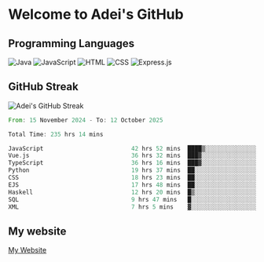# Welcome to Adei's GitHub

## Programming Languages
![Java](https://img.shields.io/badge/Java-007396?style=flat-square&logo=java&logoColor=white)
![JavaScript](https://img.shields.io/badge/JavaScript-F7DF1E?style=flat-square&logo=javascript&logoColor=black)
![HTML](https://img.shields.io/badge/HTML-E34F26?style=flat-square&logo=html5&logoColor=white)
![CSS](https://img.shields.io/badge/CSS-1572B6?style=flat-square&logo=css3&logoColor=white)
![Express.js](https://img.shields.io/badge/Express.js-000000?style=flat-square&logo=express&logoColor=white)


## GitHub Streak
![Adei's GitHub Streak](https://github-readme-streak-stats.herokuapp.com/?user=AdeiTamayo&hide_border=true)

<!--START_SECTION:waka-->

```rust
From: 15 November 2024 - To: 12 October 2025

Total Time: 235 hrs 14 mins

JavaScript                         42 hrs 52 mins  ████▒░░░░░░░░░░░░░░░░░░░░   17.99 %
Vue.js                             36 hrs 32 mins  ███▓░░░░░░░░░░░░░░░░░░░░░   15.33 %
TypeScript                         36 hrs 16 mins  ███▓░░░░░░░░░░░░░░░░░░░░░   15.22 %
Python                             19 hrs 37 mins  ██░░░░░░░░░░░░░░░░░░░░░░░   08.23 %
CSS                                18 hrs 23 mins  ██░░░░░░░░░░░░░░░░░░░░░░░   07.72 %
EJS                                17 hrs 48 mins  ██░░░░░░░░░░░░░░░░░░░░░░░   07.48 %
Haskell                            12 hrs 20 mins  █▒░░░░░░░░░░░░░░░░░░░░░░░   05.18 %
SQL                                9 hrs 47 mins   █░░░░░░░░░░░░░░░░░░░░░░░░   04.11 %
XML                                7 hrs 5 mins    ▓░░░░░░░░░░░░░░░░░░░░░░░░   02.98 %
```

<!--END_SECTION:waka-->

## My website
[My Website](https://adei.eus)


